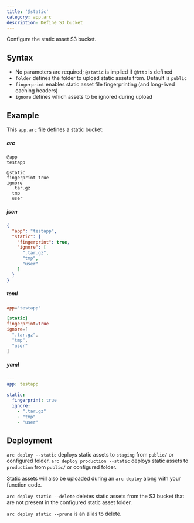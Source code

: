 ```yaml
---
title: '@static'
category: app.arc
description: Define S3 bucket
---
```


Configure the static asset S3 bucket.

## Syntax

- No parameters are required; `@static` is implied if `@http` is defined
- `folder` defines the folder to upload static assets from. Default is `public`
- `fingerprint` enables static asset file fingerprinting (and long-lived caching headers)
- `ignore` defines which assets to be ignored during upload

## Example

This `app.arc` file defines a static bucket:


<arc-viewer default-tab=arc>
<div slot=contents class=bg-g4>

<arc-tab label=arc>
<h5>arc</h5>
<div slot=content>

```arc
@app
testapp

@static
fingerprint true
ignore
  .tar.gz
  tmp
  user
```
</div>
</arc-tab>

<arc-tab label=json>
<h5>json</h5>
<div slot=content>

```json
{
  "app": "testapp",
  "static": {
    "fingerprint": true,
    "ignore": [
      ".tar.gz",
      "tmp",
      "user"
    ]
  }
}
```
</div>
</arc-tab>

<arc-tab label=toml>
<h5>toml</h5>
<div slot=content>

```toml
app="testapp"

[static]
fingerprint=true
ignore=[
  ".tar.gz",
  "tmp",
  "user"
]

```
</div>
</arc-tab>

<arc-tab label=yaml>
<h5>yaml</h5>
<div slot=content>

```yaml
---
app: testapp

static:
  fingerprint: true
  ignore:
    - ".tar.gz"
    - "tmp"
    - "user"
```
</div>
</arc-tab>

</div>
</arc-viewer>

## Deployment

`arc deploy --static` deploys static assets to `staging` from `public/` or configured folder.
`arc deploy production --static` deploys static assets to `production` from `public/` or configured folder.

Static assets will also be uploaded during an `arc deploy` along with your function code.

`arc deploy static --delete` deletes static assets from the S3 bucket that are not present in the configured static asset folder.

`arc deploy static --prune` is an alias to delete.


